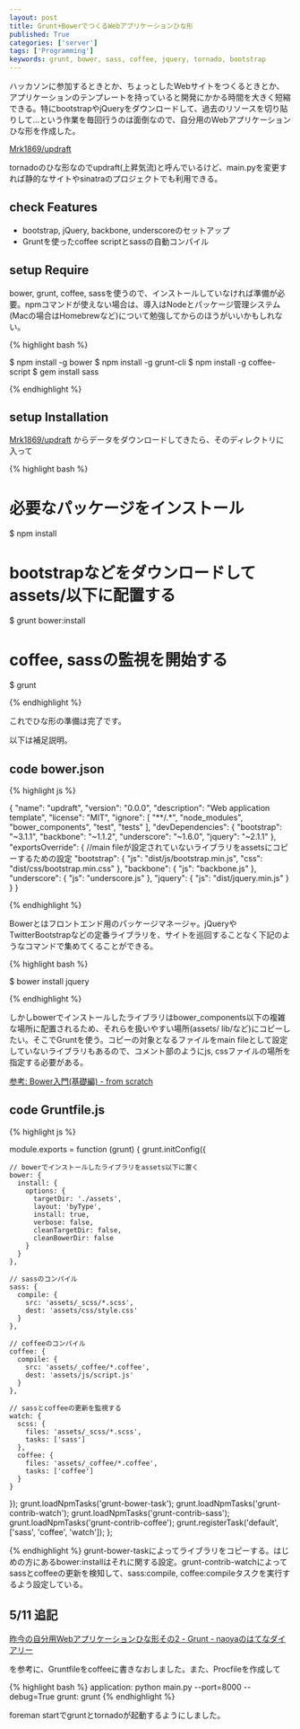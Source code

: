 ```yaml
---
layout: post
title: Grunt+BowerでつくるWebアプリケーションひな形
published: True
categories: ['server']
tags: ['Programming']
keywords: grunt, bower, sass, coffee, jquery, tornado, bootstrap
---
```


ハッカソンに参加するときとか、ちょっとしたWebサイトをつくるときとか、アプリケーションのテンプレートを持っていると開発にかかる時間を大きく短縮できる。特にbootstrapやjQueryをダウンロードして、過去のリソースを切り貼りして...という作業を毎回行うのは面倒なので、自分用のWebアプリケーションひな形を作成した。

[Mrk1869/updraft](https://github.com/Mrk1869/updraft)

tornadoのひな形なのでupdraft(上昇気流)と呼んでいるけど、main.pyを変更すれば静的なサイトやsinatraのプロジェクトでも利用できる。

## <span class="lsf">check</span> Features

* bootstrap, jQuery, backbone, underscoreのセットアップ
* Gruntを使ったcoffee scriptとsassの自動コンパイル

## <span class="lsf">setup</span> Require

bower, grunt, coffee, sassを使うので、インストールしていなければ準備が必要。npmコマンドが使えない場合は、導入はNodeとパッケージ管理システム(Macの場合はHomebrewなど)について勉強してからのほうがいいかもしれない。

{% highlight bash %}

$ npm install -g bower
$ npm install -g grunt-cli
$ npm install -g coffee-script
$ gem install sass

{% endhighlight %}

## <span class="lsf">setup</span> Installation

[Mrk1869/updraft](https://github.com/Mrk1869/updraft) からデータをダウンロードしてきたら、そのディレクトリに入って

{% highlight bash %}

# 必要なパッケージをインストール
$ npm install

# bootstrapなどをダウンロードしてassets/以下に配置する
$ grunt bower:install

# coffee, sassの監視を開始する
$ grunt

{% endhighlight %}

これでひな形の準備は完了です。

以下は補足説明。

## <span class="lsf">code</span> bower.json

{% highlight js %}

{
  "name": "updraft",
  "version": "0.0.0",
  "description": "Web application template",
  "license": "MIT",
  "ignore": [
    "**/.*",
  "node_modules",
  "bower_components",
  "test",
  "tests"
    ],
  "devDependencies": {
    "bootstrap": "~3.1.1",
    "backbone": "~1.1.2",
    "underscore": "~1.6.0",
    "jquery": "~2.1.1"
  },
  "exportsOverride": { //main fileが設定されていないライブラリをassetsにコピーするための設定
    "bootstrap": {
      "js": "dist/js/bootstrap.min.js",
      "css": "dist/css/bootstrap.min.css"
    },
    "backbone": {
      "js": "backbone.js"
    },
    "underscore": {
      "js": "underscore.js"
    },
    "jquery": {
      "js": "dist/jquery.min.js"
    }
  }
}

{% endhighlight %}

Bowerとはフロントエンド用のパッケージマネージャ。jQueryやTwitterBootstrapなどの定番ライブラリを、サイトを巡回することなく下記のようなコマンドで集めてくることができる。

{% highlight bash %}

$ bower install jquery

{% endhighlight %}

しかしbowerでインストールしたライブラリはbower_components以下の複雑な場所に配置されるため、それらを扱いやすい場所(assets/ lib/など)にコピーしたい。そこでGruntを使う。コピーの対象となるファイルをmain fileとして設定していないライブラリもあるので、コメント部のようにjs, cssファイルの場所を指定する必要がある。

[参考: Bower入門(基礎編) - from scratch](http://yosuke-furukawa.hatenablog.com/entry/2013/06/01/173308)

## <span class="lsf">code</span> Gruntfile.js

{% highlight js %}

module.exports = function (grunt) {
  grunt.initConfig({

    // bowerでインストールしたライブラリをassets以下に置く
    bower: {
      install: {
        options: {
          targetDir: './assets',
          layout: 'byType',
          install: true,
          verbose: false,
          cleanTargetDir: false,
          cleanBowerDir: false
        }
      }
    },

    // sassのコンパイル
    sass: {
      compile: {
        src: 'assets/_scss/*.scss',
        dest: 'assets/css/style.css'
      }
    },

    // coffeeのコンパイル
    coffee: {
      compile: {
        src: 'assets/_coffee/*.coffee',
        dest: 'assets/js/script.js'
      }
    },

    // sassとcoffeeの更新を監視する
    watch: {
      scss: {
        files: 'assets/_scss/*.scss',
        tasks: ['sass']
      },
      coffee: {
        files: 'assets/_coffee/*.coffee',
        tasks: ['coffee']
      }
    }

  });
  grunt.loadNpmTasks('grunt-bower-task');
  grunt.loadNpmTasks('grunt-contrib-watch');
  grunt.loadNpmTasks('grunt-contrib-sass');
  grunt.loadNpmTasks('grunt-contrib-coffee');
  grunt.registerTask('default',  ['sass', 'coffee', 'watch']);
};

{% endhighlight %}
grunt-bower-taskによってライブラリをコピーする。はじめの方にあるbower:installはそれに関する設定。grunt-contrib-watchによってsassとcoffeeの更新を検知して、sass:compile, coffee:compileタスクを実行するよう設定している。

## 5/11 追記

[昨今の自分用Webアプリケーションひな形その2 - Grunt - naoyaのはてなダイアリー](http://d.hatena.ne.jp/naoya/20130504/1367640512)

を参考に、Gruntfileをcoffeeに書きなおしました。また、Procfileを作成して

{% highlight bash %}
application: python main.py --port=8000 --debug=True
grunt: grunt
{% endhighlight %}

foreman startでgruntとtornadoが起動するようにしました。
